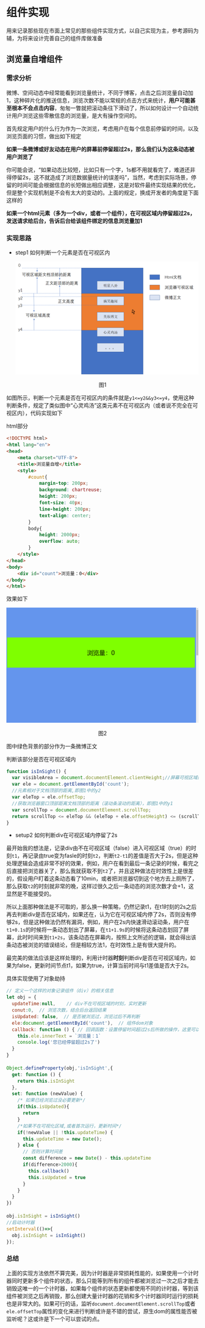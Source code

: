 # 组件实现

用来记录那些现在市面上常见的那些组件实现方式，以自己实现为主，参考源码为辅，为将来设计完善自己的组件库做准备

## 浏览量自增组件

### 需求分析

微博、空间动态中经常能看到浏览量统计，不同于博客，点击之后浏览量自动加1，这种碎片化的推送信息，浏览次数不能以常规的点击方式来统计，**用户可能甚至根本不会点击内容**，匆匆一瞥就把滚动条往下滑动了，所以如何设计一个自动统计用户浏览这些零散信息的浏览量，是大有操作空间的。

首先规定用户的什么行为作为一次浏览，考虑用户在每个信息前停留的时间，以及浏览页面的习惯，做出如下规定

**如果一条微博或好友动态在用户的屏幕前停留超过2s，那么我们认为这条动态被用户浏览了**

你可能会说，“如果动态比较短，比如只有一个字，1s都不用就看完了，难道还非得停留2s，这不就造成了浏览数据量统计的误差吗”，当然，考虑到实际场景，停留的时间可能会根据信息的长短做出相应调整，这是对软件最终实现结果的优化，但是整个实现机制是不会有太大的变动的。上面的规定，换成开发者的角度是下面这样的

**如果一个html元素（多为一个div，或者一个组件），在可视区域内停留超过2s，发送请求给后台，告诉后台给该组件绑定的信息浏览量加1**

### 实现思路

- step1 如何判断一个元素是否在可视区内

  ![1562832037164](assets/1562832037164.png)

<p style="text-align:center">图1</p>

如图所示，判断一个元素是否在可视区内的条件就是`y1<=y2&&y3<=y4`，使用这种判断条件，规定了类似图中“心灵鸡汤”这类元素不在可视区内（或者说不完全在可视区内），代码实现如下

html部分

```html
<!DOCTYPE html>
<html lang="en">
<head>
	<meta charset="UTF-8">
	<title>浏览量自增</title>
	<style>
		#count{
			margin-top: 200px;
			background: chartreuse;
			height: 200px;
			font-size: 40px;
			line-height: 200px;
			text-align: center;
		}
		body{
			height: 2000px;
			overflow: auto;
		}
	</style>
</head>
<body>
	<div id="count">浏览量：0</div>
</body>
</html>
```

效果如下

<img src = 'assets/1562826999799.png' style="zoom:50%"/>

<p style="text-align:center">图2</p>

图中绿色背景的部分作为一条微博正文

判断该部分是否在可视区域内

```js
function isInSight() {
  var visibleArea = document.documentElement.clientHeight;//屏幕可视区域的高度
  var ele = document.getElementById('count');
  //元素相对于文档顶部的距离,即图1中的y2
  var eleTop = ele.offsetTop;
  //获取浏览器窗口顶部距离文档顶部的距离（滚动条滚动的距离），即图1中的y1
  var scrollTop = document.documentElement.scrollTop;
  return scrollTop <= eleTop && (eleTop + ele.offsetHeight) <= (scrollTop + visibleArea)
}
```

- setup2 如何判断div在可视区域内停留了2s

最开始我的想法是，记录div由不在可视区域（false）进入可视区域（true）的时刻`t1`，再记录由true变为fasle的时刻`t2`，判断`t2-t1`的差值是否大于2s，但是这种处理逻辑会造成非常不好的效果，例如，用户在看到最后一条记录的时候，看完之后直接把浏览器关了，那么我就获取不到`t2`了，并且这种做法在时效性上是很差的，假设用户盯着这条动态看了10min，或者把浏览器切到这个地方去上厕所了，那么获取`t2`的时刻就非常的晚，这样过很久之后一条动态的浏览次数才会+1，这显然是不能接受的。

所以上面那种做法是不可取的，那么换一种策略，仍然记录t1，在t1时刻的2s之后再去判断div是否在区域内，如果还在，认为它在可视区域内停了2s，否则没有停够2s，但是这种做法仍然有漏洞，例如，用户在2s内快速滑动滚动条，用户在`t1+0.1s`的时候将一条动态划出了屏幕，在`t1+1.9s`的时候将这条动态划回了屏幕，此时时间来到`t1+2s`，该条动态在屏幕内，按照上文所述的逻辑，就会得出该条动态被浏览的错误结论，但是相较方法1，在时效性上是有很大提升的。

最完美的做法应该是这样处理的，利用计时器**时刻**判断div是否在可视区域内，如果为false，更新时间节点t1，如果为true，计算当前时间与t1差值是否大于2s。

具体实现使用了对象劫持

```js
// 定义一个这样的对象记录组件（div）的相关信息
let obj = {
  updateTime:null,    // div不在可视区域的时刻，实时更新
  conut:0,  // 浏览次数，结合后台返回结果
  isUpdated: false,  // 是否被浏览过，浏览过后不再判断
  ele:document.getElementById('count'),  // 组件dom对象
  callback: function () { // 回调函数：设置停留时间超过2s后所做的操作，这里可以进行前后端交互
    this.ele.innerText = `浏览量：1`
    console.log('您已经停留超过2s了')
  }
}

Object.defineProperty(obj,'isInSight',{
  get: function () {
    return this.isInSight
  },
  set: function (newValue) {
    /* 如果已经浏览过没必要更新*/
    if(this.isUpdated){
      return
    }
    /*如果不在可视化区域,或者首次运行，更新时间*/
    if(!newValue || !this.updateTime) {
      this.updateTime = new Date();
    } else {
      // 否则计算时间差
      const difference = new Date() - this.updateTime
      if(difference>2000){
        this.callback()
        this.isUpdated = true
      }
    }
  }
})

obj.isInSight = isInSight()
//启动计时器
setInterval(()=>{
  obj.isInSight = isInSight()
});
```

### 总结

上面的实现方法依然不算完美，因为计时器是非常损耗性能的，如果使用一个计时器同时更新多个组件的状态，那么只能等到所有的组件都被浏览过一次之后才能去销毁这唯一的一个计时器，如果每个组件的状态更新都使用不同的计时器，等到该组件被浏览之后再销毁，那么创建大量计时器的花销和多个计时器同时运行的损耗也是非常大的。如果可行的话，监听`document.documentElement.scrollTop`或者`ele.offsetTop`属性的变化来进行判断或许是不错的尝试，原生dom的属性能否被监听呢？这或许是下一个可以尝试的点。